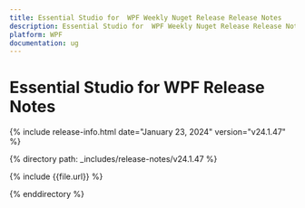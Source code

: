 ```yaml
---
title: Essential Studio for  WPF Weekly Nuget Release Release Notes  
description: Essential Studio for  WPF Weekly Nuget Release Release Notes  
platform: WPF
documentation: ug
---
```


# Essential Studio for  WPF  Release Notes  

{% include release-info.html date="January 23, 2024"  version="v24.1.47" %} 

{% directory path: _includes/release-notes/v24.1.47 %}

{% include {{file.url}} %}

{% enddirectory %}